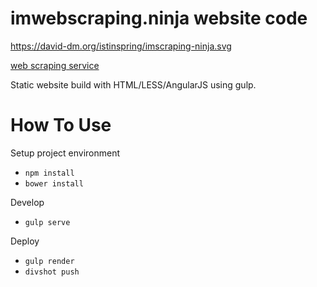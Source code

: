 # imwebscraping.ninja website code

https://david-dm.org/istinspring/imscraping-ninja.svg

[web scraping service](http://imscraping.ninja)

Static website build with HTML/LESS/AngularJS using gulp.

# How To Use

Setup project environment

  + ```npm install```
  + ```bower install```

Develop

  + ```gulp serve```

Deploy

  + ```gulp render```
  + ```divshot push```

